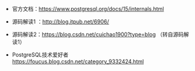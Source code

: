 
- 官方文档：https://www.postgresql.org/docs/15/internals.html

- 源码解读1 ：http://blog.itpub.net/6906/

- 源码解读2：https://blog.csdn.net/cuichao1900?type=blog （转自源码解读1）

- PostgreSQL技术爱好者 https://foucus.blog.csdn.net/category_9332424.html
